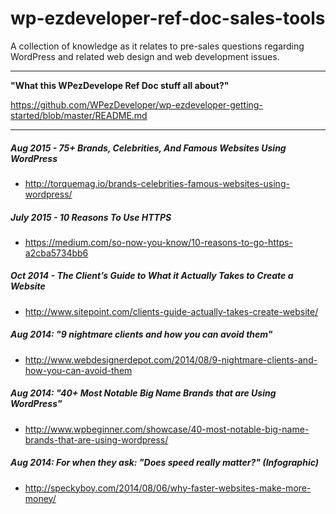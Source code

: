 wp-ezdeveloper-ref-doc-sales-tools
==================================

A collection of knowledge as it relates to pre-sales questions regarding WordPress and related web design and web development issues.


---

**"What this WPezDevelope Ref Doc stuff all about?"**

https://github.com/WPezDeveloper/wp-ezdeveloper-getting-started/blob/master/README.md

---

##### Aug 2015 - 75+ Brands, Celebrities, And Famous Websites Using WordPress
 - http://torquemag.io/brands-celebrities-famous-websites-using-wordpress/


##### July 2015 - 10 Reasons To Use HTTPS
 - https://medium.com/so-now-you-know/10-reasons-to-go-https-a2cba5734bb6


##### Oct 2014 - The Client’s Guide to What it Actually Takes to Create a Website
- http://www.sitepoint.com/clients-guide-actually-takes-create-website/


##### Aug 2014: "9 nightmare clients and how you can avoid them"
- http://www.webdesignerdepot.com/2014/08/9-nightmare-clients-and-how-you-can-avoid-them


##### Aug 2014: "40+ Most Notable Big Name Brands that are Using WordPress"
- http://www.wpbeginner.com/showcase/40-most-notable-big-name-brands-that-are-using-wordpress/


##### Aug 2014: For when they ask: "Does speed really matter?" (Infographic)
 - http://speckyboy.com/2014/08/06/why-faster-websites-make-more-money/
